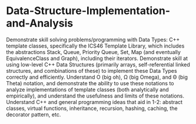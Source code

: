 # Data-Structure-Implementation-and-Analysis
Demonstrate skill solving problems/programming with Data Types: C++ template classes, specifically the ICS46 Template Library, which includes the abstractions Stack, Queue, Priority Queue, Set, Map (and eventually EquivalenceClass and Graph), including their iterators.
Demonstrate skill at using low-level C++ Data Structures (primarily arrays, self-referential linked structures, and combinations of these) to implement these Data Types correctly and efficiently.
Understand O (big oh), Ω (big Omega), and Θ (big Theta) notation, and demonstrate the ability to use these notations to analyze implementations of template classes (both analytically and empirically), and understand the usefulness and limits of these notations.
Understand C++ and general programming ideas that aid in 1-2: abstract classes, virtual functions, inheritance, recursion, hashing, caching, the decorator pattern, etc.
